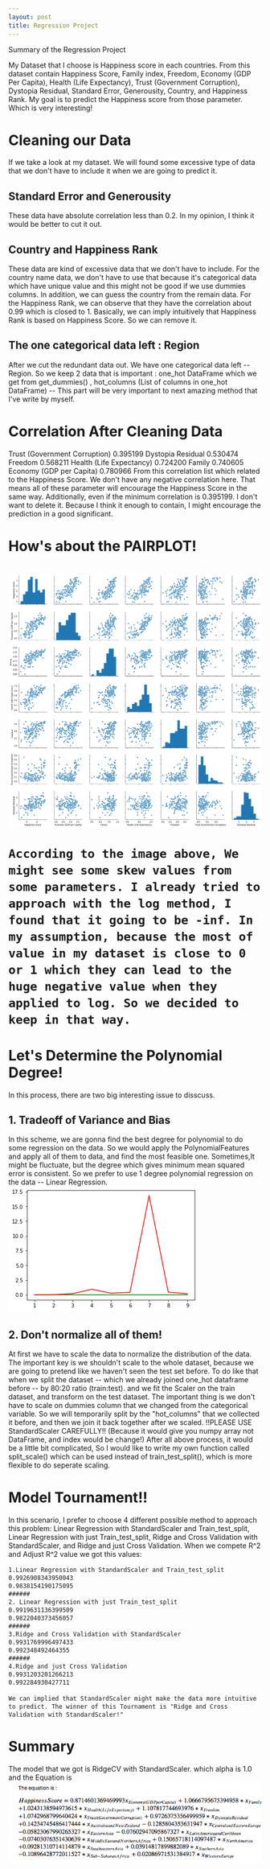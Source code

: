 ```yaml
---
layout: post
title: Regression Project
---
```


Summary of the Regression Project

My Dataset that I choose is Happiness score in each countries. From this dataset contain Happiness Score, Family index, Freedom, Economy (GDP Per Capita), Health (Life Expectancy), Trust (Government Corruption),
Dystopia Residual, Standard Error, Generousity, Country, and Happiness Rank.
My goal is to predict the Happiness score from those parameter. Which is very interesting!

<h1> Cleaning our Data </h1>
If we take a look at my dataset. We will found some excessive type of data that we don't have to include it when we are going to predict it.
<h2> Standard Error and Generousity </h2>
  These data have absolute correlation less than 0.2. In my opinion, I think it would be better to cut it out.
<h2>Country and Happiness Rank</h2>
  These data are kind of excessive data that we don't have to include. For the country name data, we don't have to use that because it's categorical data which have unique value and this might not be good if we use dummies columns. In addition, we can guess the country from the remain data. For the Happiness Rank, we can observe that they have the correlation about 0.99 which is closed to 1. Basically, we can imply intuitively that Happiness Rank is based on Happiness Score. So we can remove it.
 <h2> The one categorical data left : Region </h2>
   After we cut the redundant data out. We have one categorical data left -- Region. So we keep 2 data that is important : one_hot DataFrame which we get from get_dummies() , hot_columns (List of columns in one_hot DataFrame) -- This part will be very important to next amazing method that I've write by myself.
<h1> Correlation After Cleaning Data </h1>
    Trust (Government Corruption)    0.395199
    Dystopia Residual                0.530474
    Freedom                          0.568211
    Health (Life Expectancy)         0.724200
    Family                           0.740605
    Economy (GDP per Capita)         0.780966
From this correlation list which related to the Happiness Score. We don't have any negative correlation here. That means all of these parameter will encourage the Happiness Score in the same way. Additionally, even if the minimum correlation is 0.395199. I don't want to delete it. Because I think it enough to contain, I might encourage the prediction in a good significant.

<h1> How's about the PAIRPLOT! <h1>

<img src="/images/regression_pairplot.png"/>

    According to the image above, We might see some skew values from some parameters. I already tried to approach with the log method, I found that it going to be -inf. In my assumption, because the most of value in my dataset is close to 0 or 1 which they can lead to the huge negative value when they applied to log. So we decided to keep in that way.

<h1> Let's Determine the Polynomial Degree! </h1>
   In this process, there are two big interesting issue to disscuss.
   <h2> 1. Tradeoff of Variance and Bias </h2>
        In this scheme, we are gonna find the best degree for polynomial to
        do some regression on the data. So we would apply the PolynomialFeatures and apply all of them to data, and find the most feasible one. Sometimes,It might be fluctuate, but the degree which gives minimum mean squared error is consistent. So we prefer to use 1 degree polynomial regression on the data -- Linear Regression.
        <img src = "/images/regression_deg_plot.png"/>
    <h2> 2. Don't normalize all of them! </h2>
        At first we have to scale the data to normalize the distribution of the data. The important key is we shouldn't scale to the whole dataset, because we are going to pretend like we haven't seen the test set before. To do like that when we split the dataset -- which we already joined one_hot dataframe before -- by 80:20 ratio (train:test). and we fit the Scaler on the train dataset, and transform on the test dataset. The important thing is we don't have to scale on dummies column that we changed from the categorical variable. So we will temporarily split by the "hot_columns" that we collected it before, and then we join it back together after we scaled. 
        !!PLEASE USE StandardScaler CAREFULLY!! 
        (Because it would give you numpy array not DataFrame, and index would be change!)
        After all above process, it would be a little bit complicated, 
        So I would like to write my own function called split_scale() which can be used instead of train_test_split(), which is more flexible to do seperate scaling.
<h1> Model Tournament!! </h1>
    In this scenario, I prefer to choose 4 different possible method to approach this problem: Linear Regression with StandardScaler and Train_test_split, Linear Regression with just Train_test_split, Ridge and Cross Validation with StandardScaler, and Ridge and just Cross Validation. When we compete R^2 and Adjust R^2 value we got this values:

    1.Linear Regression with StandardScaler and Train_test_split
    0.9926908343950043
    0.9838154190175095
    ######
    2. Linear Regression with just Train_test_split
    0.9919631136399509
    0.9822040373456057
    ######
    3.Ridge and Cross Validation with StandardScaler
    0.9931769996497433
    0.992348492464355
    ######
    4.Ridge and just Cross Validation
    0.9931203201266213
    0.992284930427711  

    We can implied that StandardScaler might make the data more intuitive to predict. The winner of this Tournament is "Ridge and Cross Validation with StandardScaler!"

<h1> Summary </h1>
   The model that we got is RidgeCV with StandardScaler. which alpha is 1.0 and the Equation is 
     <img src= "/images/regression_equation.png">